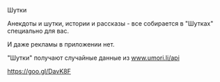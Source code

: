 Шутки

Анекдоты и шутки, истории и рассказы - все собирается в "Шутках" специально для вас. 

И даже рекламы в приложении нет.

"Шутки" получают случайные данные из www.umori.li/api

https://goo.gl/DavK8F
